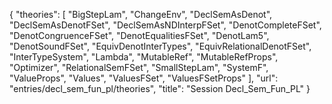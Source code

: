 {
    "theories": [
        "BigStepLam",
        "ChangeEnv",
        "DeclSemAsDenot",
        "DeclSemAsDenotFSet",
        "DeclSemAsNDInterpFSet",
        "DenotCompleteFSet",
        "DenotCongruenceFSet",
        "DenotEqualitiesFSet",
        "DenotLam5",
        "DenotSoundFSet",
        "EquivDenotInterTypes",
        "EquivRelationalDenotFSet",
        "InterTypeSystem",
        "Lambda",
        "MutableRef",
        "MutableRefProps",
        "Optimizer",
        "RelationalSemFSet",
        "SmallStepLam",
        "SystemF",
        "ValueProps",
        "Values",
        "ValuesFSet",
        "ValuesFSetProps"
    ],
    "url": "entries/decl_sem_fun_pl/theories",
    "title": "Session Decl_Sem_Fun_PL"
}